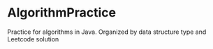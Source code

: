 # AlgorithmPractice
Practice for algorithms in Java. Organized by data structure type and Leetcode solution
